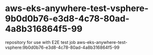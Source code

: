 # aws-eks-anywhere-test-vsphere-9b0d0b76-e3d8-4c78-80ad-4a8b316864f5-99
repository for use with E2E test job aws-eks-anywhere-test-vsphere:9b0d0b76-e3d8-4c78-80ad-4a8b316864f5-99
